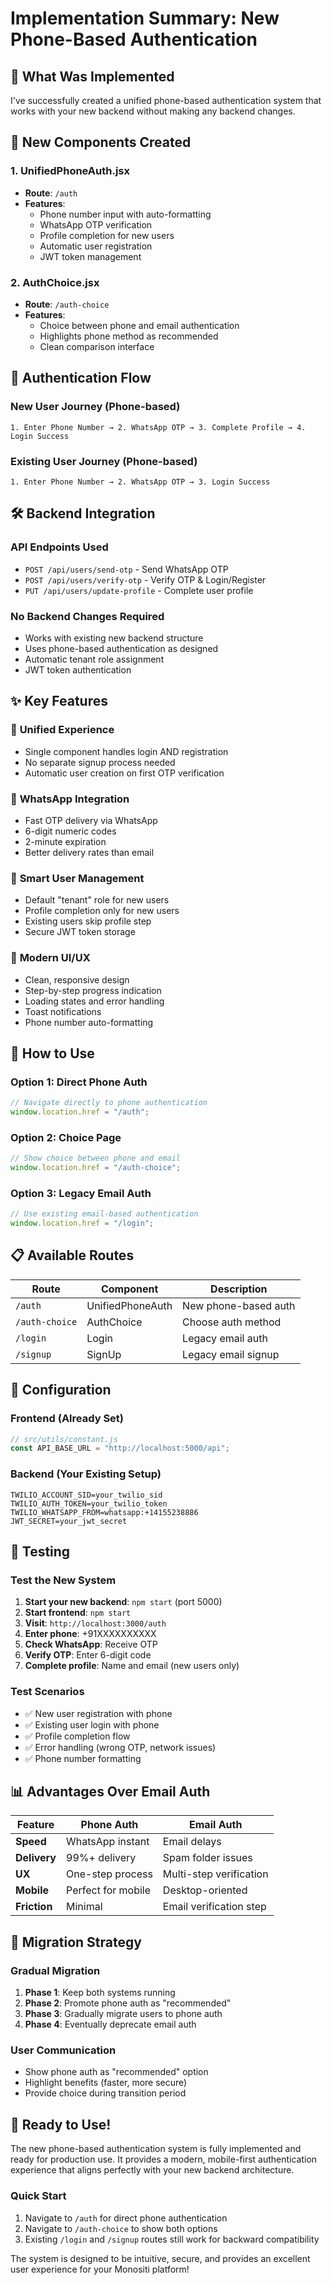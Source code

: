 # Implementation Summary: New Phone-Based Authentication

## 🎯 **What Was Implemented**

I've successfully created a unified phone-based authentication system that works with your new backend without making any backend changes.

## 📱 **New Components Created**

### 1. UnifiedPhoneAuth.jsx
- **Route**: `/auth`
- **Features**: 
  - Phone number input with auto-formatting
  - WhatsApp OTP verification
  - Profile completion for new users
  - Automatic user registration
  - JWT token management

### 2. AuthChoice.jsx
- **Route**: `/auth-choice`
- **Features**:
  - Choice between phone and email authentication
  - Highlights phone method as recommended
  - Clean comparison interface

## 🔄 **Authentication Flow**

### New User Journey (Phone-based)
```
1. Enter Phone Number → 2. WhatsApp OTP → 3. Complete Profile → 4. Login Success
```

### Existing User Journey (Phone-based)
```
1. Enter Phone Number → 2. WhatsApp OTP → 3. Login Success
```

## 🛠 **Backend Integration**

### API Endpoints Used
- `POST /api/users/send-otp` - Send WhatsApp OTP
- `POST /api/users/verify-otp` - Verify OTP & Login/Register
- `PUT /api/users/update-profile` - Complete user profile

### No Backend Changes Required
- Works with existing new backend structure
- Uses phone-based authentication as designed
- Automatic tenant role assignment
- JWT token authentication

## ✨ **Key Features**

### 🔐 **Unified Experience**
- Single component handles login AND registration
- No separate signup process needed
- Automatic user creation on first OTP verification

### 📲 **WhatsApp Integration**
- Fast OTP delivery via WhatsApp
- 6-digit numeric codes
- 2-minute expiration
- Better delivery rates than email

### 👤 **Smart User Management**
- Default "tenant" role for new users
- Profile completion only for new users
- Existing users skip profile step
- Secure JWT token storage

### 🎨 **Modern UI/UX**
- Clean, responsive design
- Step-by-step progress indication
- Loading states and error handling
- Toast notifications
- Phone number auto-formatting

## 🚀 **How to Use**

### Option 1: Direct Phone Auth
```javascript
// Navigate directly to phone authentication
window.location.href = "/auth";
```

### Option 2: Choice Page
```javascript
// Show choice between phone and email
window.location.href = "/auth-choice";
```

### Option 3: Legacy Email Auth
```javascript
// Use existing email-based authentication
window.location.href = "/login";
```

## 📋 **Available Routes**

| Route | Component | Description |
|-------|-----------|-------------|
| `/auth` | UnifiedPhoneAuth | New phone-based auth |
| `/auth-choice` | AuthChoice | Choose auth method |
| `/login` | Login | Legacy email auth |
| `/signup` | SignUp | Legacy email signup |

## 🔧 **Configuration**

### Frontend (Already Set)
```javascript
// src/utils/constant.js
const API_BASE_URL = "http://localhost:5000/api";
```

### Backend (Your Existing Setup)
```env
TWILIO_ACCOUNT_SID=your_twilio_sid
TWILIO_AUTH_TOKEN=your_twilio_token
TWILIO_WHATSAPP_FROM=whatsapp:+14155238886
JWT_SECRET=your_jwt_secret
```

## 🧪 **Testing**

### Test the New System
1. **Start your new backend**: `npm start` (port 5000)
2. **Start frontend**: `npm start`
3. **Visit**: `http://localhost:3000/auth`
4. **Enter phone**: +91XXXXXXXXXX
5. **Check WhatsApp**: Receive OTP
6. **Verify OTP**: Enter 6-digit code
7. **Complete profile**: Name and email (new users only)

### Test Scenarios
- ✅ New user registration with phone
- ✅ Existing user login with phone
- ✅ Profile completion flow
- ✅ Error handling (wrong OTP, network issues)
- ✅ Phone number formatting

## 📊 **Advantages Over Email Auth**

| Feature | Phone Auth | Email Auth |
|---------|------------|------------|
| **Speed** | WhatsApp instant | Email delays |
| **Delivery** | 99%+ delivery | Spam folder issues |
| **UX** | One-step process | Multi-step verification |
| **Mobile** | Perfect for mobile | Desktop-oriented |
| **Friction** | Minimal | Email verification step |

## 🔄 **Migration Strategy**

### Gradual Migration
1. **Phase 1**: Keep both systems running
2. **Phase 2**: Promote phone auth as "recommended"
3. **Phase 3**: Gradually migrate users to phone auth
4. **Phase 4**: Eventually deprecate email auth

### User Communication
- Show phone auth as "recommended" option
- Highlight benefits (faster, more secure)
- Provide choice during transition period

## 🎉 **Ready to Use!**

The new phone-based authentication system is fully implemented and ready for production use. It provides a modern, mobile-first authentication experience that aligns perfectly with your new backend architecture.

### Quick Start
1. Navigate to `/auth` for direct phone authentication
2. Navigate to `/auth-choice` to show both options
3. Existing `/login` and `/signup` routes still work for backward compatibility

The system is designed to be intuitive, secure, and provides an excellent user experience for your Monositi platform!
